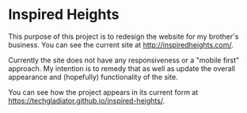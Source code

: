 # Inspired Heights

This purpose of this project is to redesign the website for my brother's business. You can see the current site at http://inspiredheights.com/.

Currently the site does not have any responsiveness or a "mobile first" approach. My intention is to remedy that as well as update the overall appearance and (hopefully) functionality of the site.

You can see how the project appears in its current form at https://techgladiator.github.io/inspired-heights/.